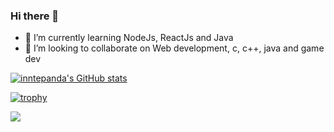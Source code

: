 ### Hi there 👋

<!--
**innatepanda/innatepanda** is a ✨ _special_ ✨ repository because its `README.md` (this file) appears on your GitHub profile.
- 🤔 I’m looking for help with ...
📫 How to reach me: ...
- 😄 Pronouns: ...
 💬 Ask me about ...
-->


- 🌱 I’m currently learning NodeJs, ReactJs and Java
- 👯 I’m looking to collaborate on Web development, c, c++, java and game dev







[![inntepanda's GitHub stats](https://github-readme-stats.vercel.app/api?username=innatepanda)](https://github.com/anuraghazra/github-readme-stats)

[![trophy](https://github-profile-trophy.vercel.app/?username=innatepanda)](https://github.com/ryo-ma/github-profile-trophy)

![](https://komarev.com/ghpvc/?username=innatepanda&color=green)

